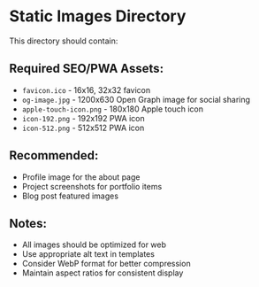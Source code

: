 # Static Images Directory

This directory should contain:

## Required SEO/PWA Assets:
- `favicon.ico` - 16x16, 32x32 favicon
- `og-image.jpg` - 1200x630 Open Graph image for social sharing
- `apple-touch-icon.png` - 180x180 Apple touch icon
- `icon-192.png` - 192x192 PWA icon
- `icon-512.png` - 512x512 PWA icon

## Recommended:
- Profile image for the about page
- Project screenshots for portfolio items
- Blog post featured images

## Notes:
- All images should be optimized for web
- Use appropriate alt text in templates
- Consider WebP format for better compression
- Maintain aspect ratios for consistent display